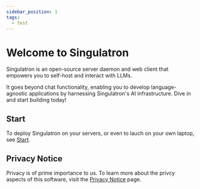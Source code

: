 ```yaml
---
sidebar_position: 1
tags:
  - test
---
```


# Welcome to Singulatron

Singulatron is an open-source server daemon and web client that empowers you to self-host and interact with LLMs.

It goes beyond chat functionality, enabling you to develop language-agnostic applications by harnessing Singulatron's AI infrastructure. Dive in and start building today!

## Start

To deploy Singulatron on your servers, or even to lauch on your own laptop, see [Start](./category/start/).

## Privacy Notice

Privacy is of prime importance to us. To learn more about the privcy aspects of this software, visit the [Privacy Notice](./privacy-notice) page.
